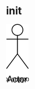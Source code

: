 # init


![](https://raw.githubusercontent.com/pegandoasmanhas/init/main/statics/imgs/init-README.svg)

